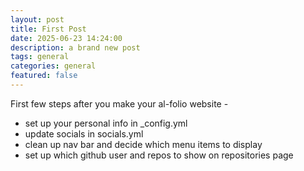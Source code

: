 ```yaml
---
layout: post
title: First Post
date: 2025-06-23 14:24:00
description: a brand new post
tags: general
categories: general
featured: false
---
```


First few steps after you make your al-folio website - 
- set up your personal info in _config.yml
- update socials in socials.yml
- clean up nav bar and decide which menu items to display
- set up which github user and repos to show on repositories page
